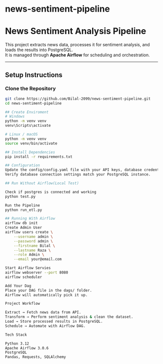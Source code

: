 # news-sentiment-pipeline

# News Sentiment Analysis Pipeline

This project extracts news data, processes it for sentiment analysis, and loads the results into PostgreSQL.  
It is managed through **Apache Airflow** for scheduling and orchestration.

---

## Setup Instructions

### Clone the Repository
```bash
git clone https://github.com/Bilal-2099/news-sentiment-pipeline.git
cd news-sentiment-pipeline

## Create Enviroment
# Windows
python -m venv venv
venv\Scripts\activate

# Linux / macOS
python -m venv venv
source venv/bin/activate

## Install Dependencies
pip install -r requirements.txt

## Configuration
Update the config/config.yaml file with your API keys, database credentials, and other parameters.
Verify database connection settings match your PostgreSQL instance.

## Run Without Airflow(Local Test)

Check if postgres is connected and working
python test.py

Run the Pipeline
python run_etl.py

## Running With Airflow
airflow db init
Create Admin User
airflow users create \
    --username admin \
    --password admin \
    --firstname Bilal \
    --lastname Raza \
    --role Admin \
    --email your@email.com

Start Airflow Servies
airflow webserver --port 8080
airflow scheduler

Add Your Dag
Place your DAG file in the dags/ folder.
Airflow will automatically pick it up.

Project Workflow

Extract → Fetch news data from API.
Transform → Perform sentiment analysis & clean the dataset.
Load → Store processed results in PostgreSQL.
Schedule → Automate with Airflow DAG.

Tech Stack

Python 3.12
Apache Airflow 3.0.6
PostgreSQL
Pandas, Requests, SQLAlchemy

